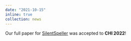 ```yaml
---
date: "2021-10-15"
inline: true
collection: news
---
```

Our full paper for [SilentSpeller](https://dl.acm.org/doi/10.1145/3491102.3502015) was accepted to **CHI 2022**!